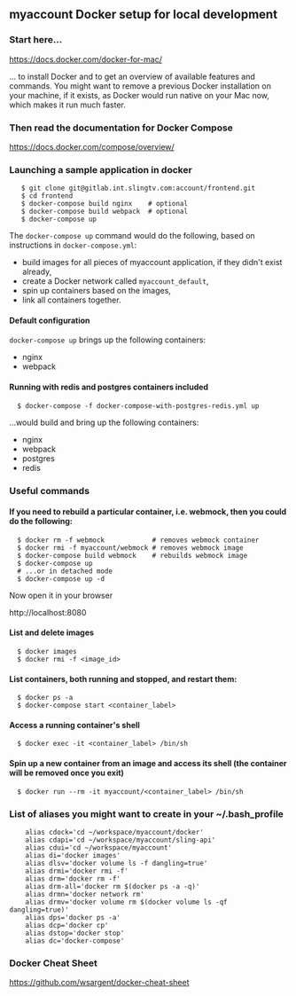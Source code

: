 ## myaccount Docker setup for local development

### Start here...

https://docs.docker.com/docker-for-mac/

... to install Docker and to get an overview of available features and commands. You might want to remove a previous Docker installation on your machine, if it exists, as Docker would run native on your Mac now, which makes it run much faster.

### Then read the documentation for Docker Compose

https://docs.docker.com/compose/overview/

### Launching a sample application in docker

       $ git clone git@gitlab.int.slingtv.com:account/frontend.git
       $ cd frontend
       $ docker-compose build nginx    # optional
       $ docker-compose build webpack  # optional
       $ docker-compose up

The `docker-compose up` command would do the following, based on instructions in `docker-compose.yml`:
 - build images for all pieces of myaccount application, if they didn't exist already,
 - create a Docker network called `myaccount_default`,
 - spin up containers based on the images,
 - link all containers together.


#### Default configuration

`docker-compose up` brings up the following containers:

- nginx
- webpack

#### Running with redis and postgres containers included

      $ docker-compose -f docker-compose-with-postgres-redis.yml up

...would build and bring up the following containers:

- nginx
- webpack
- postgres
- redis


### Useful commands

#### If you need to rebuild a particular container, i.e. webmock, then you could do the following:

      $ docker rm -f webmock            # removes webmock container
      $ docker rmi -f myaccount/webmock # removes webmock image
      $ docker-compose build webmock    # rebuilds webmock image
      $ docker-compose up
      # ...or in detached mode
      $ docker-compose up -d
      
Now open it in your browser

http://localhost:8080


#### List and delete images

      $ docker images
      $ docker rmi -f <image_id>

#### List containers, both running and stopped, and restart them:

      $ docker ps -a
      $ docker-compose start <container_label>

#### Access a running container's shell

      $ docker exec -it <container_label> /bin/sh

#### Spin up a new container from an image and access its shell (the container will be removed once you exit)

      $ docker run --rm -it myaccount/<container_label> /bin/sh

### List of aliases you might want to create in your ~/.bash_profile

        alias cdock='cd ~/workspace/myaccount/docker'
        alias cdapi='cd ~/workspace/myaccount/sling-api'
        alias cdui='cd ~/workspace/myaccount'
        alias di='docker images'
        alias dlsv='docker volume ls -f dangling=true'
        alias drmi='docker rmi -f'
        alias drm='docker rm -f'
        alias drm-all='docker rm $(docker ps -a -q)'
        alias drmn='docker network rm'
        alias drmv='docker volume rm $(docker volume ls -qf dangling=true)'
        alias dps='docker ps -a'
        alias dcp='docker cp'
        alias dstop='docker stop'
        alias dc='docker-compose'


### Docker Cheat Sheet

https://github.com/wsargent/docker-cheat-sheet


